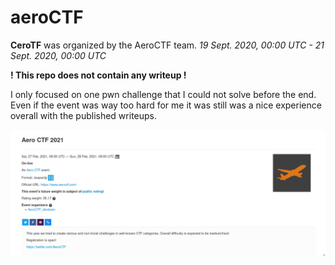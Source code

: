 # aeroCTF

**CeroTF** was organized by the AeroCTF team. *19 Sept. 2020, 00:00 UTC - 21 Sept. 2020, 00:00 UTC*

**! This repo does not contain any writeup !**

I only focused on one pwn challenge that I could not solve before the end. Even if the event was way too hard for me it was still was a nice experience overall with the published writeups.

![ctf](ctf.png)
